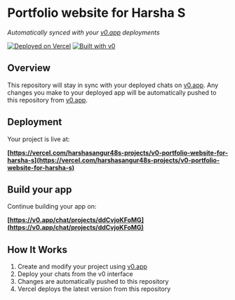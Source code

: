 # Portfolio website for Harsha S

*Automatically synced with your [v0.app](https://v0.app) deployments*

[![Deployed on Vercel](https://img.shields.io/badge/Deployed%20on-Vercel-black?style=for-the-badge&logo=vercel)](https://vercel.com/harshasangur48s-projects/v0-portfolio-website-for-harsha-s)
[![Built with v0](https://img.shields.io/badge/Built%20with-v0.app-black?style=for-the-badge)](https://v0.app/chat/projects/ddCvjoKFoMG)

## Overview

This repository will stay in sync with your deployed chats on [v0.app](https://v0.app).
Any changes you make to your deployed app will be automatically pushed to this repository from [v0.app](https://v0.app).

## Deployment

Your project is live at:

**[https://vercel.com/harshasangur48s-projects/v0-portfolio-website-for-harsha-s](https://vercel.com/harshasangur48s-projects/v0-portfolio-website-for-harsha-s)**

## Build your app

Continue building your app on:

**[https://v0.app/chat/projects/ddCvjoKFoMG](https://v0.app/chat/projects/ddCvjoKFoMG)**

## How It Works

1. Create and modify your project using [v0.app](https://v0.app)
2. Deploy your chats from the v0 interface
3. Changes are automatically pushed to this repository
4. Vercel deploys the latest version from this repository